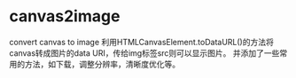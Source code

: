# canvas2image
convert canvas to image
利用HTMLCanvasElement.toDataURL()的方法将canvas转成图片的data URI，传给img标签src则可以显示图片。
并添加了一些常用的方法，如下载，调整分辨率，清晰度优化等。

